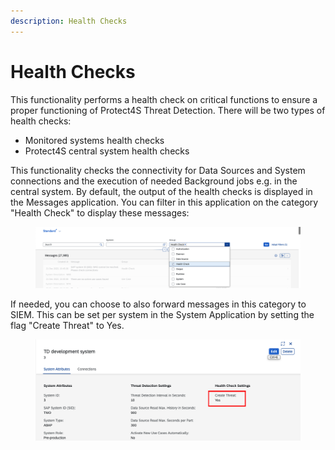 ```yaml
---
description: Health Checks
---
```


# Health Checks

This functionality performs a health check on critical functions to ensure a proper functioning of Protect4S Threat Detection. There will be two types of health checks:

* Monitored systems health checks
* Protect4S central system health checks

This functionality checks the connectivity for Data Sources and System connections and the execution of needed Background jobs e.g. in the central system. By default, the output of the health checks is displayed in the Messages application. You can filter in this application on the category "Health Check" to display these messages:

<figure><img src="../../.gitbook/assets/image (44).png" alt=""><figcaption></figcaption></figure>



If needed, you can choose to also forward messages in this category to SIEM. This can be set per system in the System Application by setting the flag "Create Threat" to Yes.

<figure><img src="../../.gitbook/assets/image (3) (4) (1).png" alt=""><figcaption></figcaption></figure>
